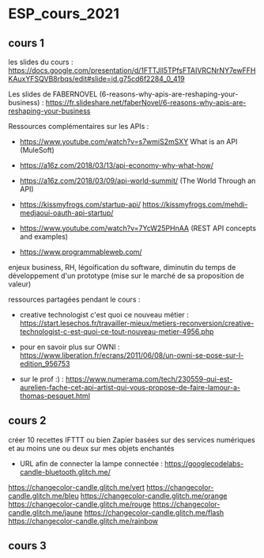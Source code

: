 # ESP_cours_2021

## cours 1

les slides du cours : https://docs.google.com/presentation/d/1FTTJll5TPfsFTAIVRCNrNY7ewFFHKAuxYFSQVB8rbqs/edit#slide=id.g75cd6f2284_0_419

Les slides de FABERNOVEL (6-reasons-why-apis-are-reshaping-your-business) : https://fr.slideshare.net/faberNovel/6-reasons-why-apis-are-reshaping-your-business

Ressources complémentaires sur les APIs : 

- https://www.youtube.com/watch?v=s7wmiS2mSXY What is an API (MuleSoft)
- https://a16z.com/2018/03/13/api-economy-why-what-how/
- https://a16z.com/2018/03/09/api-world-summit/ (The World Through an API)
- https://kissmyfrogs.com/startup-api/
https://kissmyfrogs.com/mehdi-medjaoui-oauth-api-startup/

- https://www.youtube.com/watch?v=7YcW25PHnAA (REST API concepts and examples)

- https://www.programmableweb.com/

enjeux business, RH, légoification du software, diminutin du temps de développement d'un prototype (mise sur le marché de sa proposition de valeur) 

ressources partagées pendant le cours : 

- creative technologist c'est quoi ce nouveau métier : https://start.lesechos.fr/travailler-mieux/metiers-reconversion/creative-technologist-c-est-quoi-ce-tout-nouveau-metier-4956.php

- pour en savoir plus sur OWNI : https://www.liberation.fr/ecrans/2011/06/08/un-owni-se-pose-sur-l-edition_956753 

- sur le prof :)  : https://www.numerama.com/tech/230559-qui-est-aurelien-fache-cet-api-artist-qui-vous-propose-de-faire-lamour-a-thomas-pesquet.html 


## cours 2

créer 10 recettes IFTTT ou bien Zapier basées sur des services numériques et au moins une ou deux sur mes objets enchantés


- URL afin de connecter la lampe connectée : https://googlecodelabs-candle-bluetooth.glitch.me/

 https://changecolor-candle.glitch.me/vert
 https://changecolor-candle.glitch.me/bleu
 https://changecolor-candle.glitch.me/orange
 https://changecolor-candle.glitch.me/rouge
 https://changecolor-candle.glitch.me/jaune
 https://changecolor-candle.glitch.me/flash
https://changecolor-candle.glitch.me/rainbow



## cours 3







